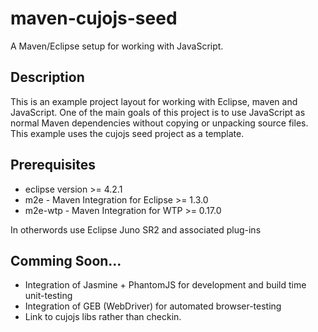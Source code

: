 maven-cujojs-seed
=================

A Maven/Eclipse setup for working with JavaScript.

## Description
This is an example project layout for working with Eclipse, maven and JavaScript. One of the main goals of this project is to use JavaScript as normal Maven dependencies without copying or unpacking source files. This example uses the cujojs seed project as a template.

## Prerequisites
* eclipse version >= 4.2.1
* m2e - Maven Integration for Eclipse >= 1.3.0
* m2e-wtp - Maven Integration for WTP >= 0.17.0

In otherwords use Eclipse Juno SR2 and associated plug-ins

## Comming Soon...
* Integration of Jasmine + PhantomJS for development and build time unit-testing
* Integration of GEB (WebDriver) for automated browser-testing
* Link to cujojs libs rather than checkin.
